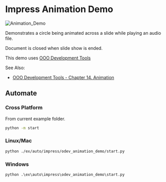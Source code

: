 # Impress Animation Demo

![Animation_Demo](https://user-images.githubusercontent.com/4193389/198396583-7a763f89-24e3-42d4-8a5c-67a502136a50.gif)

Demonstrates a circle being animated across a slide while playing an audio file.

Document is closed when slide show is ended.

This demo uses [OOO Development Tools]

See Also:

- [OOO Development Tools - Chapter 14. Animation](https://python-ooo-dev-tools.readthedocs.io/en/latest/odev/part3/chapter14.html)

## Automate

### Cross Platform

From current example folder.

```sh
python -m start
```

### Linux/Mac

```sh
python ./ex/auto/impress/odev_animation_demo/start.py
```

### Windows

```ps
python .\ex\auto\impress\odev_animation_demo\start.py
```

[OOO Development Tools]: https://python-ooo-dev-tools.readthedocs.io/en/latest/